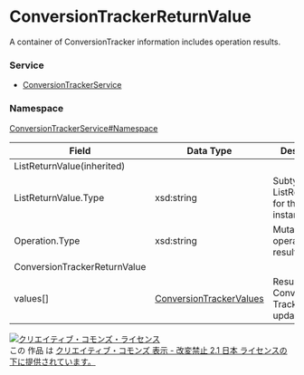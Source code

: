 # ConversionTrackerReturnValue
A container of ConversionTracker information includes operation results.
### Service
+ [ConversionTrackerService](../../services/ConversionTrackerService.md)

### Namespace
[ConversionTrackerService#Namespace](../../services/ConversionTrackerService.md#namespace)

| Field | Data Type | Description | 
|---|---|---|
| ListReturnValue(inherited)|||
| ListReturnValue.Type| xsd:string| Subtype of  ListReturnValue for this instance. |
| Operation.Type| xsd:string| Mutate operation result |
| ConversionTrackerReturnValue|||
| values[]| <a href="./ConversionTrackerValues.md">ConversionTrackerValues</a>| Results of Conversion Tracker updates |

<a rel="license" href="http://creativecommons.org/licenses/by-nd/2.1/jp/"><img alt="クリエイティブ・コモンズ・ライセンス" style="border-width:0" src="https://i.creativecommons.org/l/by-nd/2.1/jp/88x31.png" /></a><br />この 作品 は <a rel="license" href="http://creativecommons.org/licenses/by-nd/2.1/jp/">クリエイティブ・コモンズ 表示 - 改変禁止 2.1 日本 ライセンスの下に提供されています。</a>
